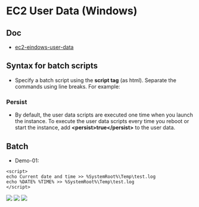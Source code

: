 # EC2 User Data (Windows)

## Doc
* [ec2-eindows-user-data](https://docs.aws.amazon.com/AWSEC2/latest/WindowsGuide/ec2-windows-user-data.html)

## Syntax for batch scripts
* Specify a batch script using the **script tag** (as html). Separate the commands using line breaks. For example:
### Persist
* By default, the user data scripts are executed one time when you launch the instance.
  To execute the user data scripts every time you reboot or start the instance,
  add **\<persist\>true\</persist\>** to the user data.

## Batch
* Demo-01:

````batch
<script>
echo Current date and time >> %SystemRoot%\Temp\test.log
echo %DATE% %TIME% >> %SystemRoot%\Temp\test.log
</script>
````
[<img src="https://i.imgur.com/5QdUup3.png">](https://i.imgur.com/5QdUup3.png)
[<img src="https://i.imgur.com/otG8DvD.png">](https://i.imgur.com/otG8DvD.png)
[<img src="https://i.imgur.com/9JjJN60.png">](https://i.imgur.com/9JjJN60.png)

